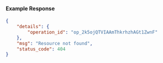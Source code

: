 <!-- Code generated for API Clients. DO NOT EDIT. -->

#### Example Response

```json
{
	"details": {
		"operation_id": "op_2k5ojQTVIAAmThkrhzhAGt1ZwnF"
	},
	"msg": "Resource not found",
	"status_code": 404
}
```
